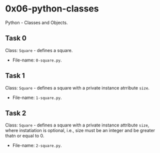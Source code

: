 # 0x06-python-classes
Python - Classes and Objects.

## Task 0
Class: `Square` - defines a square.
* File-name: `0-square.py`.

## Task 1
Class: `Square` - defines a square with a private instance atrribute `size`.
* File-name: `1-square.py`.

## Task 2
Class: `Square` - defines a square with a private instance attribute `size`, where instatiation is optional, i.e., size must be an integer and be greater thatn or equal to 0.
* File-name: `2-square.py`.
